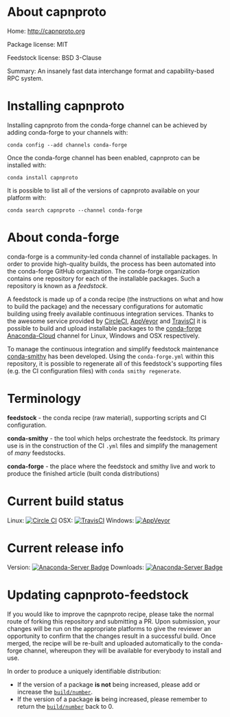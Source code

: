 About capnproto
===============

Home: http://capnproto.org

Package license: MIT

Feedstock license: BSD 3-Clause

Summary: An insanely fast data interchange format and capability-based RPC system.



Installing capnproto
====================

Installing capnproto from the conda-forge channel can be achieved by adding conda-forge to your channels with:

```
conda config --add channels conda-forge
```

Once the conda-forge channel has been enabled, capnproto can be installed with:

```
conda install capnproto
```

It is possible to list all of the versions of capnproto available on your platform with:

```
conda search capnproto --channel conda-forge
```


About conda-forge
=================

conda-forge is a community-led conda channel of installable packages.
In order to provide high-quality builds, the process has been automated into the
conda-forge GitHub organization. The conda-forge organization contains one repository 
for each of the installable packages. Such a repository is known as a *feedstock*.

A feedstock is made up of a conda recipe (the instructions on what and how to build
the package) and the necessary configurations for automatic building using freely
available continuous integration services. Thanks to the awesome service provided by
[CircleCI](https://circleci.com/), [AppVeyor](http://www.appveyor.com/)
and [TravisCI](https://travis-ci.org/) it is possible to build and upload installable
packages to the [conda-forge](https://anaconda.org/conda-forge)
[Anaconda-Cloud](http://docs.anaconda.org/) channel for Linux, Windows and OSX respectively.

To manage the continuous integration and simplify feedstock maintenance
[conda-smithy](http://github.com/conda-forge/conda-smithy) has been developed.
Using the ``conda-forge.yml`` within this repository, it is possible to regenerate all of
this feedstock's supporting files (e.g. the CI configuration files) with ``conda smithy regenerate``.


Terminology
===========

**feedstock** - the conda recipe (raw material), supporting scripts and CI configuration.

**conda-smithy** - the tool which helps orchestrate the feedstock.
                   Its primary use is in the construction of the CI ``.yml`` files
                   and simplify the management of *many* feedstocks.

**conda-forge** - the place where the feedstock and smithy live and work to
                  produce the finished article (built conda distributions)

Current build status
====================
Linux: [![Circle CI](https://circleci.com/gh/conda-forge/capnproto-feedstock.svg?style=svg)](https://circleci.com/gh/conda-forge/capnproto-feedstock)
OSX: [![TravisCI](https://travis-ci.org/conda-forge/capnproto-feedstock.svg?branch=master)](https://travis-ci.org/conda-forge/capnproto-feedstock) 
Windows: [![AppVeyor](https://ci.appveyor.com/api/projects/status/github/conda-forge/capnproto-feedstock?svg=True)](https://ci.appveyor.com/project/conda-forge/capnproto-feedstock/branch/master)

Current release info
====================
Version: [![Anaconda-Server Badge](https://anaconda.org/conda-forge/capnproto/badges/version.svg)](https://anaconda.org/conda-forge/capnproto)
Downloads: [![Anaconda-Server Badge](https://anaconda.org/conda-forge/capnproto/badges/downloads.svg)](https://anaconda.org/conda-forge/capnproto)


Updating capnproto-feedstock
============================

If you would like to improve the capnproto recipe, please take the normal
route of forking this repository and submitting a PR. Upon submission, your changes will
be run on the appropriate platforms to give the reviewer an opportunity to confirm that the
changes result in a successful build. Once merged, the recipe will be re-built and uploaded
automatically to the conda-forge channel, whereupon they will be available for everybody to
install and use.

In order to produce a uniquely identifiable distribution:
 * If the version of a package **is not** being increased, please add or increase
   the [``build/number``](http://conda.pydata.org/docs/building/meta-yaml.html#build-number-and-string). 
 * If the version of a package **is** being increased, please remember to return
   the [``build/number``](http://conda.pydata.org/docs/building/meta-yaml.html#build-number-and-string)
   back to 0.

